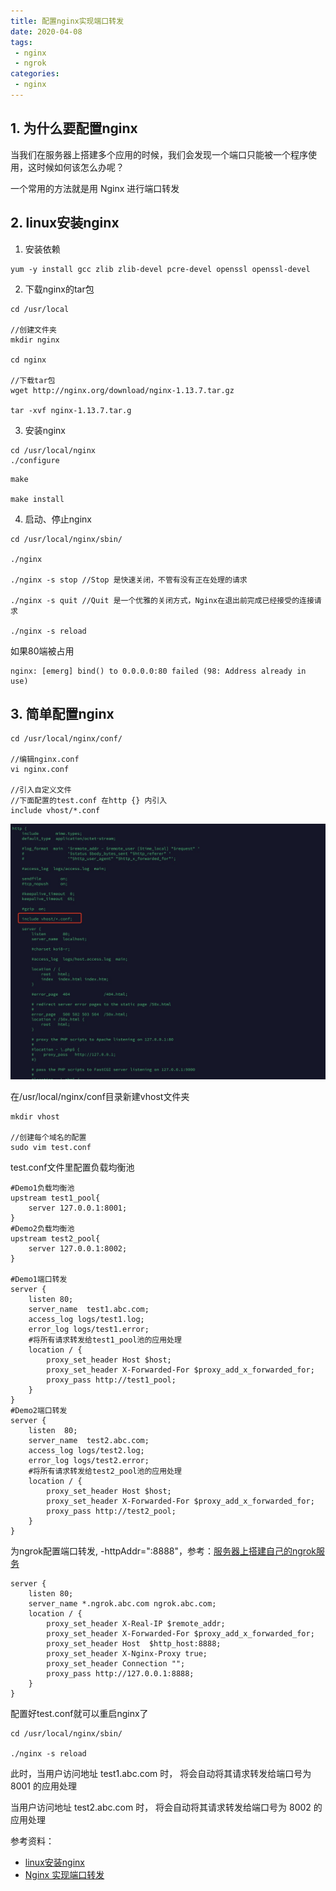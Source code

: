 ```yaml
---
title: 配置nginx实现端口转发
date: 2020-04-08
tags:
 - nginx
 - ngrok
categories:
 - nginx
---
```


## 1. 为什么要配置nginx

当我们在服务器上搭建多个应用的时候，我们会发现一个端口只能被一个程序使用，这时候如何该怎么办呢？

一个常用的方法就是用 Nginx 进行端口转发

## 2. linux安装nginx
1. 安装依赖
```
yum -y install gcc zlib zlib-devel pcre-devel openssl openssl-devel
```
2. 下载nginx的tar包
```
cd /usr/local

//创建文件夹
mkdir nginx

cd nginx

//下载tar包
wget http://nginx.org/download/nginx-1.13.7.tar.gz

tar -xvf nginx-1.13.7.tar.g
```
3. 安装nginx
```
cd /usr/local/nginx
./configure
```
```
make

make install
```
4. 启动、停止nginx
```
cd /usr/local/nginx/sbin/

./nginx

./nginx -s stop //Stop 是快速关闭，不管有没有正在处理的请求

./nginx -s quit //Quit 是一个优雅的关闭方式，Nginx在退出前完成已经接受的连接请求

./nginx -s reload
```
如果80端被占用
```
nginx: [emerg] bind() to 0.0.0.0:80 failed (98: Address already in use)
```

## 3. 简单配置nginx
```
cd /usr/local/nginx/conf/

//编辑nginx.conf
vi nginx.conf

//引入自定义文件 
//下面配置的test.conf 在http {} 内引入
include vhost/*.conf
```
![20200408204641.png](https://raw.githubusercontent.com/mail-img/picBed/master/blog/img/picgo/20200408204641.png)

在/usr/local/nginx/conf目录新建vhost文件夹
```
mkdir vhost

//创建每个域名的配置
sudo vim test.conf
```
test.conf文件里配置负载均衡池
```
#Demo1负载均衡池
upstream test1_pool{
    server 127.0.0.1:8001;
}
#Demo2负载均衡池
upstream test2_pool{
    server 127.0.0.1:8002;
}

#Demo1端口转发
server {
    listen 80;
    server_name  test1.abc.com;
    access_log logs/test1.log;
    error_log logs/test1.error;
    #将所有请求转发给test1_pool池的应用处理
    location / {
        proxy_set_header Host $host;
        proxy_set_header X-Forwarded-For $proxy_add_x_forwarded_for;
        proxy_pass http://test1_pool;
    }
}
#Demo2端口转发
server {
    listen  80;
    server_name  test2.abc.com;
    access_log logs/test2.log;
    error_log logs/test2.error;
    #将所有请求转发给test2_pool池的应用处理
    location / {
        proxy_set_header Host $host;
        proxy_set_header X-Forwarded-For $proxy_add_x_forwarded_for;
        proxy_pass http://test2_pool;
    }
}
```
为ngrok配置端口转发, -httpAddr=":8888"，参考：[服务器上搭建自己的ngrok服务](./ngrok.md)
```
server {
    listen 80;
    server_name *.ngrok.abc.com ngrok.abc.com;
    location / {
        proxy_set_header X-Real-IP $remote_addr;
        proxy_set_header X-Forwarded-For $proxy_add_x_forwarded_for;
        proxy_set_header Host  $http_host:8888;
        proxy_set_header X-Nginx-Proxy true;
        proxy_set_header Connection "";
        proxy_pass http://127.0.0.1:8888;
    }
}
```
配置好test.conf就可以重启nginx了
```
cd /usr/local/nginx/sbin/

./nginx -s reload
```
此时，当用户访问地址 test1.abc.com 时， 将会自动将其请求转发给端口号为 8001 的应用处理

当用户访问地址 test2.abc.com 时， 将会自动将其请求转发给端口号为 8002 的应用处理

参考资料：
- [linux安装nginx](https://www.cnblogs.com/jimisun/p/8057156.html)
- [Nginx 实现端口转发](https://www.cnblogs.com/zhaoyingjie/p/7248678.html)